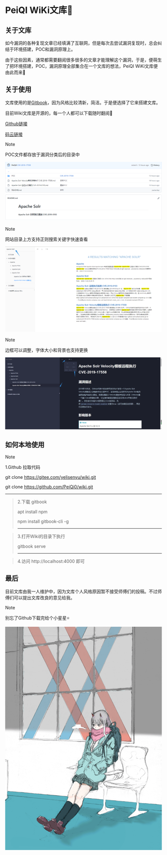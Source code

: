 # PeiQI  WiKi文库🐑

## 关于文库

如今漏洞的各种复现文章已经填满了互联网，但是每次去尝试漏洞复现时，总会纠结于环境搭建，POC和漏洞原理上。

由于这些因素，通常都需要翻阅很多很多的文章才能理解这个漏洞，于是，便萌生了把环境搭建，POC，漏洞原理全部集合在一个文库的想法，PeiQI  WiKi文库便由此而来👻

## 关于使用

文库使用的是[Gitbook](https://www.gitbook.com/)，因为风格比较清新，简洁。于是便选择了它来搭建文库。

目前Wiki文库是开源的，每一个人都可以下载随时翻阅🐬

[Github链接](https://github.com/PeiQi0/wiki)

[码云链接](https://gitee.com/yelisenyu/wiki.git)

> [!NOTE]
>
> POC文件都存放于漏洞分类后的目录中

![](PeiQi_Wiki/background/image-3.png)

> [!NOTE]
>
> 网站目录上方支持正则搜索关键字快速查看

![](PeiQi_Wiki/background/image-4.png)

> [!NOTE]
>
> 边框可以调整，字体大小和背景也支持更换

![](PeiQi_Wiki/background/image-5.png)

## 如何本地使用

> [!NOTE]
>
> 1.Github 拉取代码
>
>    git    clone    https://gitee.com/yelisenyu/wiki.git
>
>    git    clone    https://github.com/PeiQi0/wiki.git
>
> ----------------------------------------------------------------------------------

> 2.下载 gitbook
>
>    apt   install    npm
>
>    npm   install    gitbook-cli   -g
>
> ----------------------------------------------------

> 3.打开Wiki的目录下执行
>
>    gitbook   serve
>
> -----------------------------------------------------------------------------------

> 4.访问 http://localhost:4000 即可



## 最后

目前文库由我一人维护中，因为文库个人风格原因暂不接受师傅们的投稿。不过师傅们可以提出文库改良的意见给我。

> [!NOTE]
>
> 别忘了Github下载完给个小星星⭐

![](PeiQi_Wiki/background/image-1.png)

